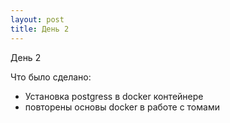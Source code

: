 ```yaml
---
layout: post
title: День 2
---
```


День 2

Что было сделано:
- Установка postgress в docker контейнере
- повторены основы docker в работе с томами
